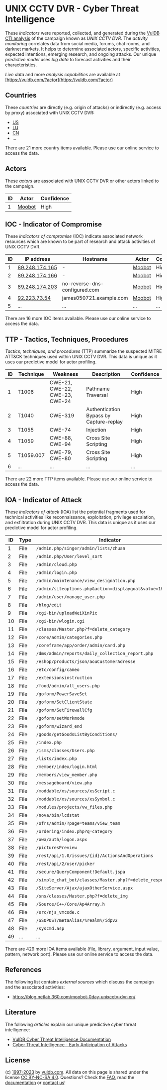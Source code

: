 # UNIX CCTV DVR - Cyber Threat Intelligence

These _indicators_ were reported, collected, and generated during the [VulDB CTI analysis](https://vuldb.com/?kb.cti) of the campaign known as _UNIX CCTV DVR_. The _activity monitoring_ correlates data from social media, forums, chat rooms, and darknet markets. It helps to determine associated actors, specific activities, expected intentions, emerging research, and ongoing attacks. Our unique _predictive model_ uses _big data_ to forecast activities and their characteristics.

_Live data_ and more _analysis capabilities_ are available at [https://vuldb.com/?actor](https://vuldb.com/?actor)

## Countries

These _countries_ are directly (e.g. origin of attacks) or indirectly (e.g. access by proxy) associated with UNIX CCTV DVR:

* [US](https://vuldb.com/?country.us)
* [LU](https://vuldb.com/?country.lu)
* [CN](https://vuldb.com/?country.cn)
* ...

There are 21 more country items available. Please use our online service to access the data.

## Actors

These _actors_ are associated with UNIX CCTV DVR or other actors linked to the campaign.

ID | Actor | Confidence
-- | ----- | ----------
1 | [Moobot](https://vuldb.com/?actor.moobot) | High

## IOC - Indicator of Compromise

These _indicators of compromise_ (IOC) indicate associated network resources which are known to be part of research and attack activities of UNIX CCTV DVR.

ID | IP address | Hostname | Actor | Confidence
-- | ---------- | -------- | ----- | ----------
1 | [89.248.174.165](https://vuldb.com/?ip.89.248.174.165) | - | [Moobot](https://vuldb.com/?actor.moobot) | High
2 | [89.248.174.166](https://vuldb.com/?ip.89.248.174.166) | - | [Moobot](https://vuldb.com/?actor.moobot) | High
3 | [89.248.174.203](https://vuldb.com/?ip.89.248.174.203) | no-reverse-dns-configured.com | [Moobot](https://vuldb.com/?actor.moobot) | High
4 | [92.223.73.54](https://vuldb.com/?ip.92.223.73.54) | james050721.example.com | [Moobot](https://vuldb.com/?actor.moobot) | High
5 | ... | ... | ... | ...

There are 16 more IOC items available. Please use our online service to access the data.

## TTP - Tactics, Techniques, Procedures

_Tactics, techniques, and procedures_ (TTP) summarize the suspected MITRE ATT&CK techniques used within UNIX CCTV DVR. This data is unique as it uses our predictive model for actor profiling.

ID | Technique | Weakness | Description | Confidence
-- | --------- | -------- | ----------- | ----------
1 | T1006 | CWE-21, CWE-22, CWE-23, CWE-24 | Pathname Traversal | High
2 | T1040 | CWE-319 | Authentication Bypass by Capture-replay | High
3 | T1055 | CWE-74 | Injection | High
4 | T1059 | CWE-88, CWE-94 | Cross Site Scripting | High
5 | T1059.007 | CWE-79, CWE-80 | Cross Site Scripting | High
6 | ... | ... | ... | ...

There are 22 more TTP items available. Please use our online service to access the data.

## IOA - Indicator of Attack

These _indicators of attack_ (IOA) list the potential fragments used for technical activities like reconnaissance, exploitation, privilege escalation, and exfiltration during UNIX CCTV DVR. This data is unique as it uses our predictive model for actor profiling.

ID | Type | Indicator | Confidence
-- | ---- | --------- | ----------
1 | File | `/admin.php/singer/admin/lists/zhuan` | High
2 | File | `/admin.php/User/level_sort` | High
3 | File | `/admin/cloud.php` | High
4 | File | `/admin/login.php` | High
5 | File | `/admin/maintenance/view_designation.php` | High
6 | File | `/admin/siteoptions.php&action=displaygoal&value=1&roleid=1` | High
7 | File | `/admin/user/manage_user.php` | High
8 | File | `/blog/edit` | Medium
9 | File | `/cgi-bin/uploadWeiXinPic` | High
10 | File | `/cgi-bin/wlogin.cgi` | High
11 | File | `/classes/Master.php?f=delete_category` | High
12 | File | `/core/admin/categories.php` | High
13 | File | `/coreframe/app/order/admin/card.php` | High
14 | File | `/dms/admin/reports/daily_collection_report.php` | High
15 | File | `/eshop/products/json/aouCustomerAdresse` | High
16 | File | `/etc/config/cameo` | High
17 | File | `/extensionsinstruction` | High
18 | File | `/food/admin/all_users.php` | High
19 | File | `/goform/PowerSaveSet` | High
20 | File | `/goform/SetClientState` | High
21 | File | `/goform/SetFirewallCfg` | High
22 | File | `/goform/setWorkmode` | High
23 | File | `/goform/wizard_end` | High
24 | File | `/goods/getGoodsListByConditions/` | High
25 | File | `/index.php` | Medium
26 | File | `/isms/classes/Users.php` | High
27 | File | `/lists/index.php` | High
28 | File | `/member/index/login.html` | High
29 | File | `/members/view_member.php` | High
30 | File | `/messageboard/view.php` | High
31 | File | `/moddable/xs/sources/xsScript.c` | High
32 | File | `/moddable/xs/sources/xsSymbol.c` | High
33 | File | `/modules/projects/vw_files.php` | High
34 | File | `/nova/bin/lcdstat` | High
35 | File | `/ofrs/admin/?page=teams/view_team` | High
36 | File | `/ordering/index.php?q=category` | High
37 | File | `/owa/auth/logon.aspx` | High
38 | File | `/picturesPreview` | High
39 | File | `/rest/api/1.0/issues/{id}/ActionsAndOperations` | High
40 | File | `/rest/api/2/user/picker` | High
41 | File | `/secure/QueryComponent!Default.jspa` | High
42 | File | `/simple_chat_bot/classes/Master.php?f=delete_response` | High
43 | File | `/SiteServer/Ajax/ajaxOtherService.aspx` | High
44 | File | `/sns/classes/Master.php?f=delete_img` | High
45 | File | `/Source/C++/Core/Ap4Array.h` | High
46 | File | `/src/njs_vmcode.c` | High
47 | File | `/SSOPOST/metaAlias/%realm%/idpv2` | High
48 | File | `/syscmd.asp` | Medium
49 | ... | ... | ...

There are 429 more IOA items available (file, library, argument, input value, pattern, network port). Please use our online service to access the data.

## References

The following list contains _external sources_ which discuss the campaign and the associated activities:

* https://blog.netlab.360.com/moobot-0day-unixcctv-dvr-en/

## Literature

The following _articles_ explain our unique predictive cyber threat intelligence:

* [VulDB Cyber Threat Intelligence Documentation](https://vuldb.com/?kb.cti)
* [Cyber Threat Intelligence - Early Anticipation of Attacks](https://www.scip.ch/en/?labs.20201022)

## License

(c) [1997-2023](https://vuldb.com/?kb.changelog) by [vuldb.com](https://vuldb.com/?kb.about). All data on this page is shared under the license [CC BY-NC-SA 4.0](https://creativecommons.org/licenses/by-nc-sa/4.0/). Questions? Check the [FAQ](https://vuldb.com/?kb.faq), read the [documentation](https://vuldb.com/?kb) or [contact us](https://vuldb.com/?contact)!
